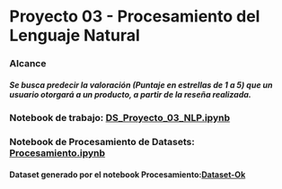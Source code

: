 
# Proyecto 03 - Procesamiento del Lenguaje Natural

### Alcance 

##### Se busca predecir la valoración (Puntaje en estrellas de 1 a 5) que un usuario otorgará a un producto, a partir de la reseña realizada. <br>


### Notebook de trabajo: [DS_Proyecto_03_NLP.ipynb](https://github.com/outaCtrl/DataScience/blob/main/DS_Proyecto_03_NLP.ipynb)

### Notebook de Procesamiento de Datasets: [Procesamiento.ipynb](https://github.com/outaCtrl/DataScience/blob/main/Procesamiento.ipynb)

#### Dataset generado por el notebook Procesamiento:[Dataset-Ok](https://bit.ly/3y6sAEP) 

